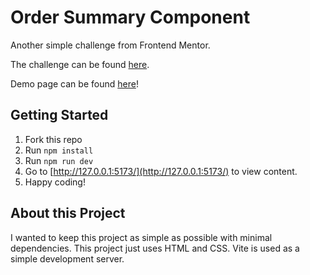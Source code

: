 # Order Summary Component

Another simple challenge from Frontend Mentor.

The challenge can be found [here](https://www.frontendmentor.io/challenges/order-summary-component-QlPmajDUj/hub/order-summary-component-VLWLZV6yBu).

Demo page can be found [here](https://davinaleong.github.io/fem-order-summary-component/)!

## Getting Started

1. Fork this repo
2. Run `npm install`
3. Run `npm run dev`
4. Go to [http://127.0.0.1:5173/](http://127.0.0.1:5173/) to view content.
5. Happy coding!

## About this Project

I wanted to keep this project as simple as possible with minimal dependencies. This project just uses HTML and CSS. Vite is used as a simple development server.
